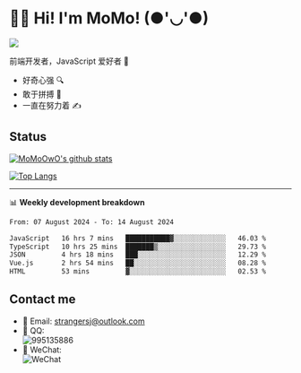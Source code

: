# 👨‍🎓 Hi! I'm MoMo! (●'◡'●)

[![](https://img.shields.io/badge/-@MoMoOwO-%23181717?style=flat-square&logo=github)](https://github.com/MoMoOwO)

前端开发者，JavaScript 爱好者 💖
- 好奇心强 🔍
- 敢于拼搏 💪
- 一直在努力着 ✍

## Status

[![MoMoOwO's github stats](https://github-readme-stats.vercel.app/api?username=MoMoOwO&show_icons=true&theme=tokyonight)](https://github.com/MoMoOwO)

[![Top Langs](https://github-readme-stats.vercel.app/api/top-langs/?username=MoMoOwO&layout=compact&theme=tokyonight)](https://github.com/MoMoOwO)

---

📊 **Weekly development breakdown**

<!--START_SECTION:waka-->

```txt
From: 07 August 2024 - To: 14 August 2024

JavaScript   16 hrs 7 mins   ███████████▓░░░░░░░░░░░░░   46.03 %
TypeScript   10 hrs 25 mins  ███████▒░░░░░░░░░░░░░░░░░   29.73 %
JSON         4 hrs 18 mins   ███░░░░░░░░░░░░░░░░░░░░░░   12.29 %
Vue.js       2 hrs 54 mins   ██░░░░░░░░░░░░░░░░░░░░░░░   08.28 %
HTML         53 mins         ▓░░░░░░░░░░░░░░░░░░░░░░░░   02.53 %
```

<!--END_SECTION:waka-->

## Contact me

- 📧 Email: strangersj@outlook.com
- 🐧 QQ:  
  ![995135886](https://i.loli.net/2020/11/27/Yx6eDSQi34Va5IA.jpg)
- 💭 WeChat:  
  ![WeChat](https://i.loli.net/2020/11/27/wWX6uVoIQqig5KP.jpg)
  
